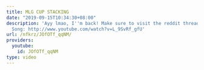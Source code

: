 ```yaml
---
title: MLG CUP STACKING
date: "2019-09-15T10:34:30+08:00"
description: 'Ayy lmao, I''m back! Make sure to visit the reddit thread: http://www.reddit.com/r/montageparodies/comments/2iksdj/mlg_cup_stacking/
  Song: http://www.youtube.com/watch?v=L_9SvRf_gfU'
url: /nfkrz/JOfOTf_qqNM/
providers:
  youtube:
    id: JOfOTf_qqNM
type: video
---
```

